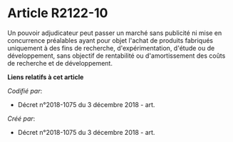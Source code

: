 # Article R2122-10

Un pouvoir adjudicateur peut passer un marché sans publicité ni mise en concurrence préalables ayant pour objet l'achat de
produits fabriqués uniquement à des fins de recherche, d'expérimentation, d'étude ou de développement, sans objectif de
rentabilité ou d'amortissement des coûts de recherche et de développement.

**Liens relatifs à cet article**

_Codifié par_:

  - Décret n°2018-1075 du 3 décembre 2018 - art.

_Créé par_:

  - Décret n°2018-1075 du 3 décembre 2018 - art.
